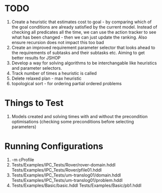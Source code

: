 # TODO
1. Create a heuristic that estimates cost to goal - by comparing which of the goal conditions are already satisfied by the current model. Instead of checking all predicates all the time, we can use the action tracker to see what has been changed - then we can just update the ranking. Also ensure recursion does not impact this too bad
2. Create an improved requirement parameter selector that looks ahead to the requirements of subtasks and their subtasks etc. Aiming to get better results for JSHOP
3. Develop a way for solving algorithms to be interchangable like heuristics and parameter selectors.
4. Track number of times a heuristic is called
5. Delete relaxed plan - max heuristic
6. topological sort - for ordering partial ordered problems

# Things to Test
1. Models created and solving times with and without the precondition optimisations (checking some preconditions before selecting parameters)

# Running Configurations
1. -m cProfile
2. Tests/Examples/IPC_Tests/Rover/rover-domain.hddl Tests/Examples/IPC_Tests/Rover/pfile01.hddl
3. Tests/Examples/IPC_Tests/um-translog01/domain.hddl Tests/Examples/IPC_Tests/um-translog01/problem.hddl
4. Tests/Examples/Basic/basic.hddl Tests/Examples/Basic/pb1.hddl